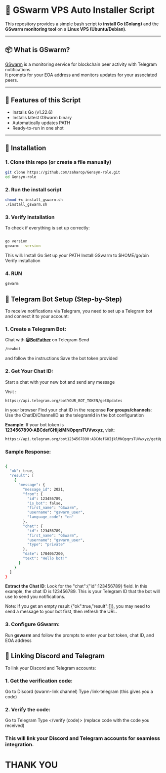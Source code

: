 # 🚀 GSwarm VPS Auto Installer Script

This repository provides a simple bash script to **install Go (Golang)** and the **GSwarm monitoring tool** on a **Linux VPS (Ubuntu/Debian)**.

---

## 📦 What is GSwarm?

[GSwarm](https://github.com/Deep-Commit/gswarm) is a monitoring service for blockchain peer activity with Telegram notifications.  
It prompts for your EOA address and monitors updates for your associated peers.

---

## 🔧 Features of this Script

- Installs Go (v1.22.6)
- Installs latest GSwarm binary
- Automatically updates PATH
- Ready-to-run in one shot

---

## 📁 Installation

### 1. Clone this repo (or create a file manually)

```bash
git clone https://github.com/zaharop/Gensyn-role.git
cd Gensyn-role

```
### 2. Run the install script

```bash
chmod +x install_gswarm.sh
./install_gswarm.sh


```
### 3. Verify Installation
 To check if everything is set up correctly:

 ```bash

go version
gswarm --version

```
This will:
Install Go
Set up your PATH
Install GSwarm to $HOME/go/bin
Verify installation

### 4. RUN 

```bash
gswarm

```
## 🤖 Telegram Bot Setup (Step-by-Step)
To receive notifications via Telegram, you need to set up a Telegram bot and connect it to your account:

### 1. Create a Telegram Bot:

Chat with [**@BotFather**](https://t.me/BotFather)
 on Telegram
Send 
```bash
/newbot
```
and follow the instructions
Save the bot token provided

### 2. Get Your Chat ID:

Start a chat with your new bot and send any message

Visit :
```bash
https://api.telegram.org/botYOUR_BOT_TOKEN/getUpdates
```
in your browser
Find your chat ID in the response
**For groups/channels**: Use the ChatID/ChannelID as the telegramId in the bot configuration


**Example**: If your bot token is **1234567890:ABCdefGHIjklMNOpqrsTUVwxyz**, visit:
```bash
https://api.telegram.org/bot1234567890:ABCdefGHIjklMNOpqrsTUVwxyz/getUpdates

```
### Sample Response:

```bash

{
  "ok": true,
  "result": [
    {
      "message": {
        "message_id": 2021,
        "from": {
          "id": 123456789,
          "is_bot": false,
          "first_name": "GSwarm",
          "username": "gswarm_user",
          "language_code": "en"
        },
        "chat": {
          "id": 123456789,
          "first_name": "GSwarm",
          "username": "gswarm_user",
          "type": "private"
        },
        "date": 1704067200,
        "text": "Hello bot!"
      }
    }
  ]
}

```
**Extract the Chat ID**: Look for the "chat":{"id":123456789} field. In this example, the chat ID is 123456789. This is your Telegram ID that the bot will use to send you notifications.

Note: If you get an empty result {"ok":true,"result":[]}, you may need to send a message to your bot first, then refresh the URL.

### 3. Configure GSwarm:

Run **gswarm** and follow the prompts to enter your bot token, chat ID, and EOA address



## 🔗 Linking Discord and Telegram

To link your Discord and Telegram accounts:

### 1. Get the verification code:

Go to Discord (swarm-link channel)
Type /link-telegram (this gives you a code)

### 2. Verify the code:

Go to Telegram
Type </verify (code)> (replace code with the code you received)


### This will link your Discord and Telegram accounts for seamless integration.



#                                       THANK YOU                                              





